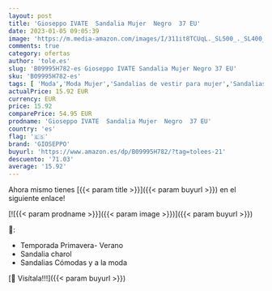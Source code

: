 ```yaml
---
layout: post
title: 'Gioseppo IVATE  Sandalia Mujer  Negro  37 EU'
date: 2023-01-05 09:05:39
image: 'https://m.media-amazon.com/images/I/311it8TCUqL._SL500_._SL400_.jpg'
comments: true
category: ofertas
author: 'tole.es'
slug: 'B09995H782-es Gioseppo IVATE Sandalia Mujer Negro 37 EU'
sku: 'B09995H782-es'
tags: [ 'Moda','Moda Mujer','Sandalias de vestir para mujer','Sandalias y palas de mujer','Zapatos para mujer','gioseppo','sandalia','🇪🇸', ]
actualPrice: 15.92 EUR
currency: EUR
price: 15.92
comparePrice: 54.95 EUR
prodname: 'Gioseppo IVATE  Sandalia Mujer  Negro  37 EU'
country: 'es'
flag: '🇪🇸'
brand: 'GIOSEPPO'
buyurl: 'https://www.amazon.es/dp/B09995H782/?tag=tolees-21'
descuento: '71.03'
average: '15.92'
---
```


Ahora mismo tienes [{{< param title >}}]({{< param buyurl >}}) en el siguiente enlace!

[![{{< param prodname >}}]({{< param image >}})]({{< param buyurl >}})

🔎:

- Temporada Primavera- Verano
- Sandalia charol
- Sandalias Cómodas y a la moda

[🛒 Visítala!!!]({{< param buyurl >}})
